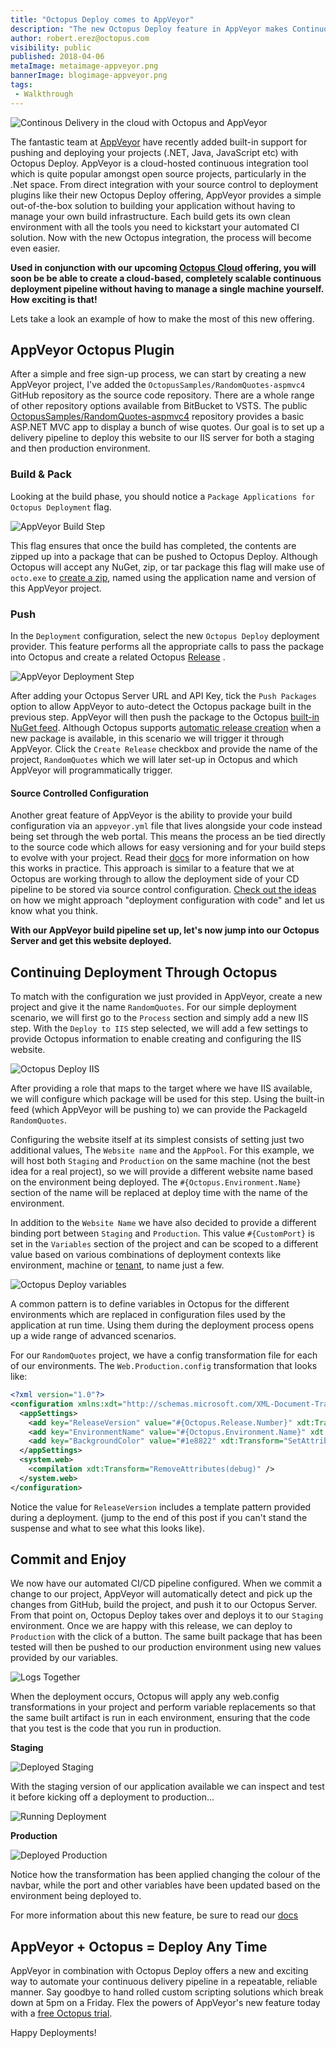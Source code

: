 ```yaml
---
title: "Octopus Deploy comes to AppVeyor"
description: "The new Octopus Deploy feature in AppVeyor makes Continuous Deployments in the cloud even easier"
author: robert.erez@octopus.com
visibility: public
published: 2018-04-06
metaImage: metaimage-appveyor.png
bannerImage: blogimage-appveyor.png
tags:
 - Walkthrough
---
```


![Continous Delivery in the cloud with Octopus and AppVeyor](blogimage-appveyor.png)

The fantastic team at [AppVeyor](https://www.appveyor.com/) have recently added built-in support for pushing and deploying your projects (.NET, Java, JavaScript etc) with Octopus Deploy. AppVeyor is a cloud-hosted continuous integration tool which is quite popular amongst open source projects, particularly in the .Net space. From direct integration with your source control to deployment plugins like their new Octopus Deploy offering, AppVeyor provides a simple out-of-the-box solution to building your application without having to manage your own build infrastructure. Each build gets its own clean environment with all the tools you need to kickstart your automated CI solution. Now with the new Octopus integration, the process will become even easier.

**Used in conjunction with our upcoming [Octopus Cloud](https://octopus.com/cloud) offering, you will soon be be able to create a cloud-based, completely scalable continuous deployment pipeline without having to manage a single machine yourself. How exciting is that!**

Lets take a look an example of how to make the most of this new offering.

## AppVeyor Octopus Plugin
After a simple and free sign-up process, we can start by creating a new AppVeyor project, I've added the `OctopusSamples/RandomQuotes-aspmvc4` GitHub repository as the source code repository. There are a whole range of other repository options available from BitBucket to VSTS. The public [OctopusSamples/RandomQuotes-aspmvc4](https://github.com/OctopusSamples/RandomQuotes-aspmvc4) repository provides a basic ASP.NET MVC app to display a bunch of wise quotes. Our goal is to set up a delivery pipeline to deploy this website to our IIS server for both a staging and then production environment.

### Build & Pack
Looking at the build phase, you should notice a `Package Applications for Octopus Deployment` flag.

![AppVeyor Build Step](appveyor_build_step.png "width=800")

This flag ensures that once the build has completed, the contents are zipped up into a package that can be pushed to Octopus Deploy. Although Octopus will accept any NuGet, zip, or tar package this flag will make use of `octo.exe` to [create a zip](https://octopus.com/docs/packaging-applications/creating-packages/creating-zip-packages), named using the application name and version of this AppVeyor project.

### Push
In the `Deployment` configuration, select the new `Octopus Deploy` deployment provider. This feature performs all the appropriate calls to pass the package into Octopus and create a related Octopus [Release](https://octopus.com/docs/deployment-process/releases) .

![AppVeyor Deployment Step](appveyor_build_deployment.png "width=800")

After adding your Octopus Server URL and API Key, tick the `Push Packages` option to allow AppVeyor to auto-detect the Octopus package built in the previous step. AppVeyor will then push the package to the Octopus [built-in NuGet feed](https://octopus.com/docs/packaging-applications/package-repositories/pushing-packages-to-the-built-in-repository). Although Octopus supports [automatic release creation](https://octopus.com/docs/deployment-process/releases/automatic-release-creation) when a new package is available, in this scenario we will trigger it through AppVeyor. Click the `Create Release` checkbox and provide the name of the project, `RandomQuotes` which we will later set-up in Octopus and which AppVeyor will programmatically trigger.


#### Source Controlled Configuration
Another great feature of AppVeyor is the ability to provide your build configuration via an `appveyor.yml` file that lives alongside your code instead being set through the web portal. This means the process an be tied directly to the source code which allows for easy versioning and for your build steps to evolve with your project. Read their [docs](https://www.appveyor.com/docs/build-configuration/#appveyoryml-and-ui-coexistence) for more information on how this works in practice. This approach is similar to a feature that we at Octopus are working through to allow the deployment side of your CD pipeline to be stored via source control configuration. [Check out the ideas](https://github.com/OctopusDeploy/Specs/blob/master/ProcessAsCode/index.md) on how we might approach "deployment configuration with code" and let us know what you think.

**With our AppVeyor build pipeline set up, let's now jump into our Octopus Server and get this website deployed.**

## Continuing Deployment Through Octopus

To match with the configuration we just provided in AppVeyor, create a new project and give it the name `RandomQuotes`. For our simple deployment scenario, we will first go to the `Process` section and simply add a new IIS step.
With the `Deploy to IIS` step selected, we will add a few settings to provide Octopus information to enable creating and configuring the IIS website.

![Octopus Deploy IIS](octopus_iis_step.png "width=800")

After providing a role that maps to the target where we have IIS available, we will configure which package will be used for this step. Using the built-in feed (which AppVeyor will be pushing to) we can provide the PackageId `RandomQuotes`.

Configuring the website itself at its simplest consists of setting just two additional values, The `Website name` and the `AppPool`. For this example, we will host both `Staging` and `Production` on the same machine (not the best idea for a real project), so we will provide a different website name based on the environment being deployed. The `#{Octopus.Environment.Name}` section of the name will be replaced at deploy time with the name of the environment.

 In addition to the `Website Name` we have also decided to provide a different binding port between  `Staging` and `Production`. This value `#{CustomPort}` is set in the `Variables` section of the project and can be scoped to a different value based on various combinations of deployment contexts like environment, machine or [tenant](https://octopus.com/docs/deployment-patterns/multi-tenant-deployments), to name just a few.

![Octopus Deploy variables](octopus_variables.png "width=800")

A common pattern is to define variables in Octopus for the different environments which are replaced in configuration files used by the application at run time. Using them during the deployment process opens up a wide range of advanced scenarios.

For our `RandomQuotes` project, we have a config transformation file for each of our environments. The `Web.Production.config` transformation that looks like:
```xml
<?xml version="1.0"?>
<configuration xmlns:xdt="http://schemas.microsoft.com/XML-Document-Transform">
  <appSettings>
    <add key="ReleaseVersion" value="#{Octopus.Release.Number}" xdt:Transform="SetAttributes" xdt:Locator="Match(key)"/>
    <add key="EnvironmentName" value="#{Octopus.Environment.Name}" xdt:Transform="SetAttributes" xdt:Locator="Match(key)"/>
    <add key="BackgroundColor" value="#1e8822" xdt:Transform="SetAttributes" xdt:Locator="Match(key)"/>
  </appSettings>
  <system.web>
    <compilation xdt:Transform="RemoveAttributes(debug)" />
  </system.web>
</configuration>
```

Notice the value for `ReleaseVersion` includes a template pattern provided during a deployment. (jump to the end of this post if you can't stand the suspense and what to see what this looks like).

## Commit and Enjoy

We now have our automated CI/CD pipeline configured. When we commit a change to our project, AppVeyor will automatically detect and pick up the changes from GitHub, build the project, and push it to our Octopus Server. From that point on, Octopus Deploy takes over and deploys it to our `Staging` environment. Once we are happy with this release, we can deploy to `Production` with the click of a button. The same built package that has been tested will then be pushed to our production environment using new values provided by our variables.

![Logs Together](logs_together.png "width=800")

When the deployment occurs, Octopus will apply any web.config transformations in your project and perform variable replacements so that the same built artifact is run in each environment, ensuring that the code that you test is the code that you run in production.

**Staging**

![Deployed Staging](app_staging.png "width=800")

With the staging version of our application available we can inspect and test it before kicking off a deployment to production...

![Running Deployment](octopus_deploying.png "width=800")

**Production**

![Deployed Production](app_production.png "width=800")

Notice how the transformation has been applied changing the colour of the navbar, while the port and other variables have been updated based on the environment being deployed to.

For more information about this new feature, be sure to read our [docs](https://octopus.com/docs/api-and-integration/app-veyor)

## AppVeyor + Octopus = Deploy Any Time

AppVeyor in combination with Octopus Deploy offers a new and exciting way to automate your continuous delivery pipeline in a repeatable, reliable manner. Say goodbye to hand rolled custom scripting solutions which break down at 5pm on a Friday. Flex the powers of AppVeyor's new feature today with a [free Octopus trial](https://octopus.com/licenses/trial).

Happy Deployments!

